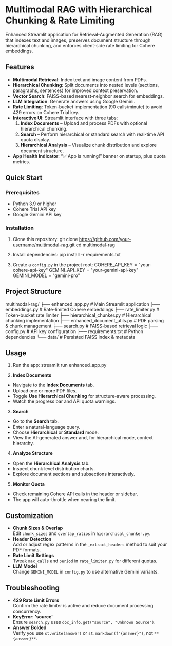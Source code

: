 # Multimodal RAG with Hierarchical Chunking & Rate Limiting

Enhanced Streamlit application for Retrieval-Augmented Generation (RAG) that indexes text and images, preserves document structure through hierarchical chunking, and enforces client-side rate limiting for Cohere embeddings.

## Features

- **Multimodal Retrieval**: Index text and image content from PDFs.
- **Hierarchical Chunking**: Split documents into nested levels (sections, paragraphs, sentences) for improved context preservation.
- **Vector Search**: FAISS-based nearest-neighbor search for embeddings.
- **LLM Integration**: Generate answers using Google Gemini.
- **Rate Limiting**: Token-bucket implementation (90 calls/minute) to avoid 429 errors on Cohere Trial key.
- **Interactive UI**: Streamlit interface with three tabs:
  1. **Index Documents** – Upload and process PDFs with optional hierarchical chunking.
  2. **Search** – Perform hierarchical or standard search with real-time API quota display.
  3. **Hierarchical Analysis** – Visualize chunk distribution and explore document structure.
- **App Health Indicator**: “✅ App is running!” banner on startup, plus quota metrics.

## Quick Start

### Prerequisites

- Python 3.9 or higher  
- Cohere Trial API key  
- Google Gemini API key  

### Installation

1. Clone this repository:
git clone https://github.com/your-username/multimodal-rag.git
cd multimodal-rag


2. Install dependencies:
pip install -r requirements.txt


3. Create a `config.py` in the project root:
COHERE_API_KEY = "your-cohere-api-key"
GEMINI_API_KEY = "your-gemini-api-key"
GEMINI_MODEL = "gemini-pro"


## Project Structure

multimodal-rag/
├── enhanced_app.py # Main Streamlit application
├── embeddings.py # Rate-limited Cohere embeddings
├── rate_limiter.py # Token-bucket rate limiter
├── hierarchical_chunker.py # Hierarchical chunking implementation
├── enhanced_document_utils.py # PDF parsing & chunk management
├── search.py # FAISS-based retrieval logic
├── config.py # API key configuration
├── requirements.txt # Python dependencies
└── data/ # Persisted FAISS index & metadata


## Usage

1. Run the app:
streamlit run enhanced_app.py

2. **Index Documents**  
- Navigate to the **Index Documents** tab.  
- Upload one or more PDF files.  
- Toggle **Use Hierarchical Chunking** for structure-aware processing.  
- Watch the progress bar and API quota warnings.

3. **Search**  
- Go to the **Search** tab.  
- Enter a natural-language query.  
- Choose **Hierarchical** or **Standard** mode.  
- View the AI-generated answer and, for hierarchical mode, context hierarchy.

4. **Analyze Structure**  
- Open the **Hierarchical Analysis** tab.  
- Inspect chunk level distribution charts.  
- Explore document sections and subsections interactively.

5. **Monitor Quota**  
- Check remaining Cohere API calls in the header or sidebar.  
- The app will auto-throttle when nearing the limit.

## Customization

- **Chunk Sizes & Overlap**  
Edit `chunk_sizes` and `overlap_ratios` in `hierarchical_chunker.py`.
- **Header Detection**  
Add or adjust regex patterns in the `_extract_headers` method to suit your PDF formats.
- **Rate Limit Settings**  
Tweak `max_calls` and `period` in `rate_limiter.py` for different quotas.
- **LLM Model**  
Change `GEMINI_MODEL` in `config.py` to use alternative Gemini variants.

## Troubleshooting

- **429 Rate Limit Errors**  
Confirm the rate limiter is active and reduce document processing concurrency.
- **KeyError: 'source'**  
Ensure `search.py` uses `doc_info.get("source", "Unknown Source")`.
- **Answer Bolded**  
Verify you use `st.write(answer)` or `st.markdown(f"{answer}")`, not `**{answer}**`.
